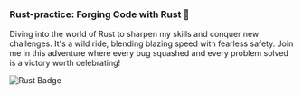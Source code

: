 <h3>Rust-practice: Forging Code with Rust 🦀</h3>
<p>Diving into the world of Rust to sharpen my skills and conquer new challenges. It's a wild ride, blending blazing speed with fearless safety. Join me in this adventure where every bug squashed and every problem solved is a victory worth celebrating!</p>
<img src="https://img.shields.io/badge/Code-Rust-black?style=for-the-badge&logo=rust&logoColor=white" alt="Rust Badge">
